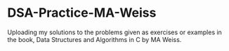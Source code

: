 # DSA-Practice-MA-Weiss
Uploading my solutions to the problems given as exercises or examples in the book, Data Structures and Algorithms in C by MA Weiss.

